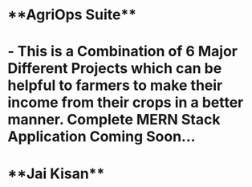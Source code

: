 <h1>**AgriOps Suite**<h1>
- This is a Combination of 6 Major Different Projects which can be helpful to farmers to make their income from their crops in a better manner.
Complete MERN Stack Application Coming Soon...

<h1>**Jai Kisan**<h1>
